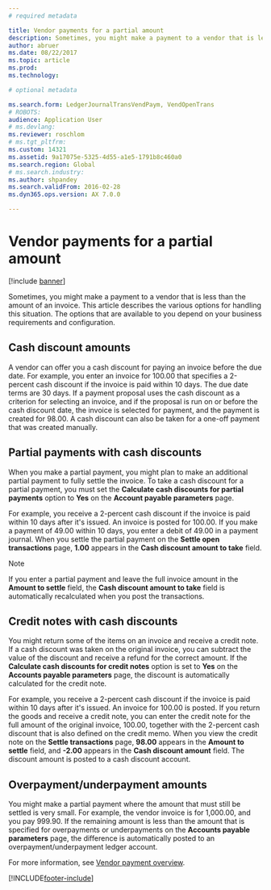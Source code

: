 ```yaml
---
# required metadata

title: Vendor payments for a partial amount
description: Sometimes, you might make a payment to a vendor that is less than the amount of an invoice. This article describes the various options for handling this situation. 
author: abruer
ms.date: 08/22/2017
ms.topic: article
ms.prod: 
ms.technology: 

# optional metadata

ms.search.form: LedgerJournalTransVendPaym, VendOpenTrans
# ROBOTS: 
audience: Application User
# ms.devlang: 
ms.reviewer: roschlom
# ms.tgt_pltfrm: 
ms.custom: 14321
ms.assetid: 9a17075e-5325-4d55-a1e5-1791b8c460a0
ms.search.region: Global
# ms.search.industry: 
ms.author: shpandey
ms.search.validFrom: 2016-02-28
ms.dyn365.ops.version: AX 7.0.0

---
```


# Vendor payments for a partial amount

[!include [banner](../includes/banner.md)]

Sometimes, you might make a payment to a vendor that is less than the amount of an invoice. This article describes the various options for handling this situation. The options that are available to you depend on your business requirements and configuration. 

Cash discount amounts
---------------------

A vendor can offer you a cash discount for paying an invoice before the due date. For example, you enter an invoice for 100.00 that specifies a 2-percent cash discount if the invoice is paid within 10 days. The due date terms are 30 days. If a payment proposal uses the cash discount as a criterion for selecting an invoice, and if the proposal is run on or before the cash discount date, the invoice is selected for payment, and the payment is created for 98.00. A cash discount can also be taken for a one-off payment that was created manually.

## Partial payments with cash discounts
When you make a partial payment, you might plan to make an additional partial payment to fully settle the invoice. To take a cash discount for a partial payment, you must set the **Calculate cash discounts for partial payments** option to **Yes** on the **Account payable parameters** page. 

For example, you receive a 2-percent cash discount if the invoice is paid within 10 days after it's issued. An invoice is posted for 100.00. If you make a payment of 49.00 within 10 days, you enter a debit of 49.00 in a payment journal. When you settle the partial payment on the **Settle open transactions** page, **1.00** appears in the **Cash discount amount to take** field. 

> [!NOTE] 
> If you enter a partial payment and leave the full invoice amount in the **Amount to settle** field, the **Cash discount amount to take** field is automatically recalculated when you post the transactions.

## Credit notes with cash discounts
You might return some of the items on an invoice and receive a credit note. If a cash discount was taken on the original invoice, you can subtract the value of the discount and receive a refund for the correct amount. If the **Calculate cash discounts for credit notes** option is set to **Yes** on the **Accounts payable parameters** page, the discount is automatically calculated for the credit note. 

For example, you receive a 2-percent cash discount if the invoice is paid within 10 days after it's issued. An invoice for 100.00 is posted. If you return the goods and receive a credit note, you can enter the credit note for the full amount of the original invoice, 100.00, together with the 2-percent cash discount that is also defined on the credit memo.  When you view the credit note on the **Settle transactions** page, **98.00** appears in the **Amount to settle** field, and **-2.00** appears in the **Cash discount amount** field. The discount amount is posted to a cash discount account.

## Overpayment/underpayment amounts
You might make a partial payment where the amount that must still be settled is very small. For example, the vendor invoice is for 1,000.00, and you pay 999.90. If the remaining amount is less than the amount that is specified for overpayments or underpayments on the **Accounts payable parameters** page, the difference is automatically posted to an overpayment/underpayment ledger account.


For more information, see [Vendor payment overview](../cash-bank-management/tasks/vendor-payment-overview.md).


[!INCLUDE[footer-include](../../includes/footer-banner.md)]